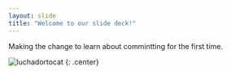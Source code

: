 ```yaml
---
layout: slide
title: "Welcome to our slide deck!"
---
```


Making the change to learn about commintting for the first time.

![luchadortocat](https://octodex.github.com/images/luchadortocat.png)
{: .center}
